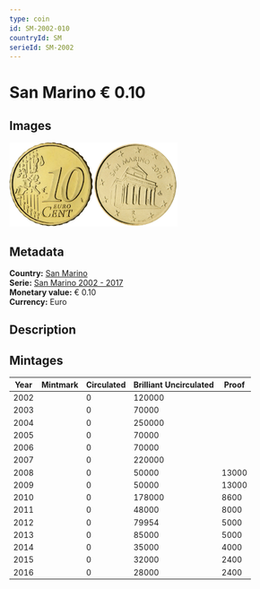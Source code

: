 ```yaml
---
type: coin
id: SM-2002-010
countryId: SM
serieId: SM-2002
---
```


# San Marino € 0.10

## Images

<img src="../../../Images/common-2002-010.webp" height="150" alt="Front image"><img src="Images/san marino-2002-010.webp" height="150" alt="Back image">

## Metadata

**Country:** [San Marino](../index.md)\
**Serie:** [San Marino 2002 - 2017](index.md)\
**Monetary value:** € 0.10\
**Currency:** Euro

## Description

## Mintages

| Year | Mintmark | Circulated | Brilliant Uncirculated | Proof |
| ---- | -------- | ---------- | ---------------------- | ----- |
| 2002 |          | 0          | 120000                 |       |
| 2003 |          | 0          | 70000                  |       |
| 2004 |          | 0          | 250000                 |       |
| 2005 |          | 0          | 70000                  |       |
| 2006 |          | 0          | 70000                  |       |
| 2007 |          | 0          | 220000                 |       |
| 2008 |          | 0          | 50000                  | 13000 |
| 2009 |          | 0          | 50000                  | 13000 |
| 2010 |          | 0          | 178000                 | 8600  |
| 2011 |          | 0          | 48000                  | 8000  |
| 2012 |          | 0          | 79954                  | 5000  |
| 2013 |          | 0          | 85000                  | 5000  |
| 2014 |          | 0          | 35000                  | 4000  |
| 2015 |          | 0          | 32000                  | 2400  |
| 2016 |          | 0          | 28000                  | 2400  |
